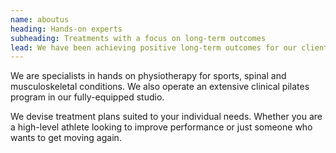 ```yaml
---
name: aboutus
heading: Hands-on experts
subheading: Treatments with a focus on long-term outcomes
lead: We have been achieving positive long-term outcomes for our clients since 2007.
---
```

We are specialists in hands on physiotherapy for sports, spinal and musculoskeletal conditions. We also operate an extensive clinical pilates program in our fully-equipped studio.

We devise treatment plans suited to your individual needs. Whether you are a high-level athlete looking to improve performance or just someone who wants to get moving again.
